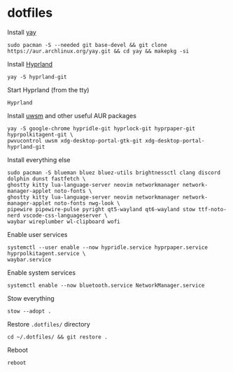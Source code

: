 # dotfiles
Install [yay](https://github.com/Jguer/yay?tab=readme-ov-file#installation)
```
sudo pacman -S --needed git base-devel && git clone https://aur.archlinux.org/yay.git && cd yay && makepkg -si
```
Install [Hyprland](https://wiki.hyprland.org/Getting-Started/Installation/)
```
yay -S hyprland-git
```
Start Hyprland (from the tty)
```
Hyprland
```
Install [uwsm](https://aur.archlinux.org/packages/uwsm) and other useful AUR packages
```
yay -S google-chrome hypridle-git hyprlock-git hyprpaper-git hyprpolkitagent-git \
pwvucontrol uwsm xdg-desktop-portal-gtk-git xdg-desktop-portal-hyprland-git
```
Install everything else
```
sudo pacman -S blueman bluez bluez-utils brightnessctl clang discord dolphin dunst fastfetch \
ghostty kitty lua-language-server neovim networkmanager network-manager-applet noto-fonts \
ghostty kitty lua-language-server neovim networkmanager network-manager-applet noto-fonts nwg-look \
pipewire pipewire-pulse pyright qt5-wayland qt6-wayland stow ttf-noto-nerd vscode-css-languageserver \
waybar wireplumber wl-clipboard wofi
```
Enable user services
```
systemctl --user enable --now hypridle.service hyprpaper.service hyprpolkitagent.service \
waybar.service
```
Enable system services
```
systemctl enable --now bluetooth.service NetworkManager.service
```
Stow everything
```
stow --adopt .
```
Restore `.dotfiles/` directory
```
cd ~/.dotfiles/ && git restore .
```
Reboot
```
reboot
```
